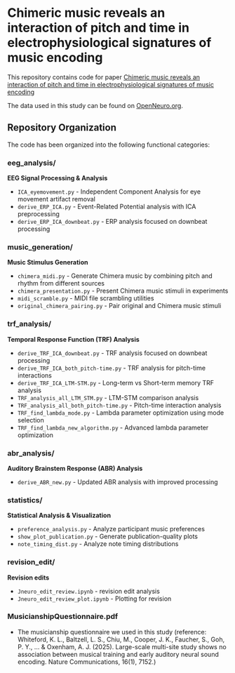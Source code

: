 # Chimeric music reveals an interaction of pitch and time in electrophysiological signatures of music encoding

This repository contains code for paper [Chimeric music reveals an interaction of pitch and time in electrophysiological signatures of music encoding](https://doi.org/10.1101/2024.11.04.621689)

The data used in this study can be found on [OpenNeuro.org](https://openneuro.org/datasets/ds006735).
## Repository Organization

The code has been organized into the following functional categories:

### eeg_analysis/
**EEG Signal Processing & Analysis**
- `ICA_eyemovement.py` - Independent Component Analysis for eye movement artifact removal
- `derive_ERP_ICA.py` - Event-Related Potential analysis with ICA preprocessing
- `derive_ERP_ICA_downbeat.py` - ERP analysis focused on downbeat processing

### music_generation/
**Music Stimulus Generation**
- `chimera_midi.py` - Generate Chimera music by combining pitch and rhythm from different sources
- `chimera_presentation.py` - Present Chimera music stimuli in experiments
- `midi_scramble.py` - MIDI file scrambling utilities
- `original_chimera_pairing.py` - Pair original and Chimera music stimuli

### trf_analysis/
**Temporal Response Function (TRF) Analysis**
- `derive_TRF_ICA_downbeat.py` - TRF analysis focused on downbeat processing
- `derive_TRF_ICA_both_pitch-time.py` - TRF analysis for pitch-time interactions
- `derive_TRF_ICA_LTM-STM.py` - Long-term vs Short-term memory TRF analysis
- `TRF_analysis_all_LTM_STM.py` - LTM-STM comparison analysis
- `TRF_analysis_all_both_pitch-time.py` - Pitch-time interaction analysis
- `TRF_find_lambda_mode.py` - Lambda parameter optimization using mode selection
- `TRF_find_lambda_new_algorithm.py` - Advanced lambda parameter optimization

### abr_analysis/
**Auditory Brainstem Response (ABR) Analysis**
- `derive_ABR_new.py` - Updated ABR analysis with improved processing

### statistics/
**Statistical Analysis & Visualization**
- `preference_analysis.py` - Analyze participant music preferences
- `show_plot_publication.py` - Generate publication-quality plots
- `note_timing_dist.py` - Analyze note timing distributions

### revision_edit/
**Revision edits**
- `Jneuro_edit_review.ipynb` - revision edit analysis
- `Jneuro_edit_review_plot.ipynb` - Plotting for revision

### MusicianshipQuestionnaire.pdf
- The musicianship questionnaire we used in this study (reference: Whiteford, K. L., Baltzell, L. S., Chiu, M., Cooper, J. K., Faucher, S., Goh, P. Y., ... & Oxenham, A. J. (2025). Large-scale multi-site study shows no association between musical training and early auditory neural sound encoding. Nature Communications, 16(1), 7152.)
